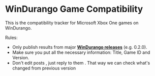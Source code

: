 # WinDurango Game Compatibility

This is the compatibility tracker for Microsoft Xbox One games on WinDurango.

Rules:

- Only publish results from major [**WinDurango releases**](https://github.com/WinDurango/WinDurango/releases) (e.g. 0.2.0).
- Make sure you put all the necessary information: Title, Game ID and Version.
- Don't edit posts , just reply to them . That way we can check what's changed from previous version
